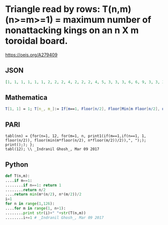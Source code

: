 # Triangle read by rows: T\(n,m\) \(n\>\=m\>\=1\) \= maximum number of nonattacking kings on an n X m toroidal board\.
https://oeis.org/A279409
## JSON
```JSON
[1, 1, 1, 1, 1, 1, 2, 2, 2, 4, 2, 2, 2, 4, 5, 3, 3, 3, 6, 6, 9, 3, 3, 3, 6, 7, 9, 10, 4, 4, 4, 8, 8, 12, 12, 16, 4, 4, 4, 8, 9, 12, 13, 16, 18, 5, 5, 5, 10, 10, 15, 15, 20, 20, 25, 5, 5, 5, 10, 11, 15, 16, 20, 22, 25, 27, 6, 6, 6, 12, 12, 18, 18, 24, 24, 30, 30, 36]
```
## Mathematica
```Mathematica
T[1, 1] = 1; T[n_, m_]:= If[m==1, Floor[n/2], Floor[Min[m Floor[n/2], n Floor[m/2]]/2]]; Flatten[Table[T[n,m], {n, 1, 12},{m, 1,n}]] (* _Indranil Ghosh_, Mar 09 2017 *)
```
## PARI
```PARI
tabl(nn) = {for(n=1, 12, for(m=1, n, print1(if(m==1,if(n==1, 1, floor(n/2)), floor(min(m*floor(n/2), n*floor(m/2))/2)),", ");); print();); };
tabl(12); \\ _Indranil Ghosh_, Mar 09 2017
```
## Python
```Python
def T(n,m):
....if m==1:
........if n==1: return 1
........return n/2
....return min(m*(n/2), n*(m/2))/2
i=1
for n in range(1,126):
....for m in range(1, n+1):
........print str(i)+" "+str(T(n,m))
........i+=1 # _Indranil Ghosh_, Mar 09 2017
```
